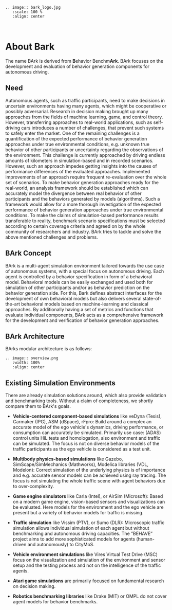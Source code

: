 ```eval_rst
.. image:: bark_logo.jpg
   :scale: 100 %
   :align: center
```

&nbsp;


About Bark
==========================
The name BArk is derived from **B**ehavior Benchm**Ark**. BArk focuses on the development and evaluation of behavior generation components for autonomous driving.

## Need
Autonomous agents, such as traffic participants, need to make decisions in uncertain environments having many agents, which might be cooperative or possibly adversarial. Research in decision making brought up many approaches from the fields of machine learning, game, and control theory. However, transferring approaches to real-world applications, such as self-driving cars introduces a number of challenges, that prevent such systems to safely enter the market. One of the remaining challenges is a quantification of the expected performance of behavior generation approaches under true environmental conditions, e.g. unknown true behavior of other participants or uncertainty regarding the observations of the environment. This challenge is currently approached by driving endless amounts of kilometers in simulation-based and in recorded scenarios. However, such an approach impedes getting insights into the causes of performance differences of the evaluated approaches. Implemented improvements of an approach require frequent re-evaluation over the whole set of scenarios. To make behavior generation approaches ready for the real-world, an analysis framework should be established which can accurately model the divergence between real behavior of other participants and the behaviors generated by models (algorithms). Such a framework would allow for a more thorough investigation of the expected performance of behavior generation approaches under true environmental conditions. To make the claims of simulation-based performance results transferable to reality, benchmark scenario specifications must be selected according to certain coverage criteria and agreed on by the whole community of researchers and industry. BArk tries to tackle and solve the above mentioned challenges and problems.


## BArk Concept
BArk is a multi-agent simulation environment tailored towards the use case of autonomous systems, with a special focus on autonomous driving. Each agent is controlled by a behavior specification in form of a behavioral model. Behavioral models can be easily exchanged and used both for simulation of other participants and/or as behavior prediction on the behavior generation side. For this, Bark defines abstract interfaces for the development of own behavioral models but also delivers several state-of-the-art behavioral models based on machine-learning and classical approaches. By additionally having a set of metrics and functions that evaluate individual components, BArk acts as a comprehensive framework for the development and verification of behavior generation approaches.

## BArk Architecture
BArks modular architecture is as follows: 

```eval_rst
.. image:: overview.png
   :width: 100%
   :align: center
```


## Existing Simulation Environments
There are already simulation solutions around, which also provide validation and benchmarking tools. Without a claim of completeness, we shortly compare them to BArk's goals. 
* **Vehicle-centered component-based simulations** like veDyna (Tesis), Carmaker (IPG), ASM (dSpace), rFpro: Build around a complex an accurate model of the ego vehicle's dynamics, driving performance, or consumption can accurately be simulated. Primarily use case: (ADAS) control units HiL tests and homologation, also environment and traffic can be simulated. The focus is not on diverse behavior models of the traffic participants as the ego vehicle is considered as a test unit.

* **Multibody physics-based simulations** like Gazebo, SimScape/SimMechanics (Mathworks), Modelica libraries (VDL, Modelon): Correct simulation of the underlying physics is of importance and e.g. accurate sensor models can be achieved using ray tracing. The focus is not simulating the whole traffic scene with agent behaviors due to over-complexity.

* **Game engine simulators** like Carla (Intel), or AirSim (Microsoft): Based on a modern game engine, vision-based sensors and visualizations can be evaluated. Here models for the environment and the ego vehicle are present but a variety of behavior models for traffic is missing.

* **Traffic simulation** like Vissim (PTV), or Sumo (DLR): Microscopic traffic simulation allows individual simulation of each agent but without benchmarking and autonomous driving capacities. The ”BEHAVE” project aims to add more sophisticated models for agents (human-driven and autonomously) to CityMoS.

* **Vehicle environment simulations** like Vires Virtual Test Drive (MSC) focus on the visualization and simulation of the environment and sensor setup and the testing process and not on the intelligence of the traffic agents.

* **Atari game simulations** are primarily focused on fundamental research on decision making. 

* **Robotics benchmarking libraries** like Drake (MIT) or OMPL do not cover agent models for behavior benchmarks.


